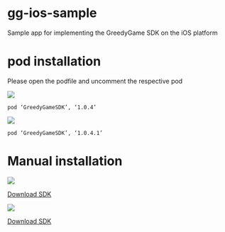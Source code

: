 # gg-ios-sample
Sample app for implementing the GreedyGame SDK on the iOS platform

# pod installation

Please open the podfile and uncomment the respective pod
   
![](https://img.shields.io/badge/SDK%20-For%20XCode%2010%20and%2010.1-green)

   ```pod ‘GreedyGameSDK’, ‘1.0.4’```

![](https://img.shields.io/badge/SDK%20-For%20XCode%2010.2%20and%2010.2.1-green)

   ```pod ‘GreedyGameSDK’, ‘1.0.4.1’```

# Manual installation

![](https://img.shields.io/badge/SDK%20-For%20XCode%2010%20and%2010.1-red)

[Download SDK](https://github.com/GreedyGame/ios-native-plugin/archive/1.0.4.zip)

![](https://img.shields.io/badge/SDK%20-For%20XCode%2010.2%20and%2010.2.1-red)

[Download SDK](https://github.com/GreedyGame/ios-native-plugin/archive/1.0.4.zip)

